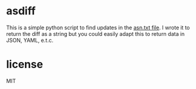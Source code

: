 # asdiff

This is a simple python script to find updates in the [asn.txt file](http://ftp.ripe.net/ripe/asnames/asn.txt). I wrote it to return the diff as a string but you could easily adapt this to return data in JSON, YAML, e.t.c.

# license

MIT